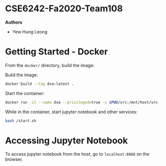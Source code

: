 # CSE6242-Fa2020-Team108

**Authors**

- Yew Hung Leong

# Getting Started - Docker
From the `docker/` directory, build the image:

Build the image:

```bash
docker build --tag dva:latest . 
```

Start the container:

```bash
docker run -it --name dva --privileged=true -v $PWD/src:/mnt/host/src -p 8888:8888 dva:latest
```

While in the container, start jupyter notebook and other services:

```bash
bash /start.sh
```

# Accessing Jupyter Notebook

To access jupyter notebook from the host, go to `localhost:8888` on the browser.
